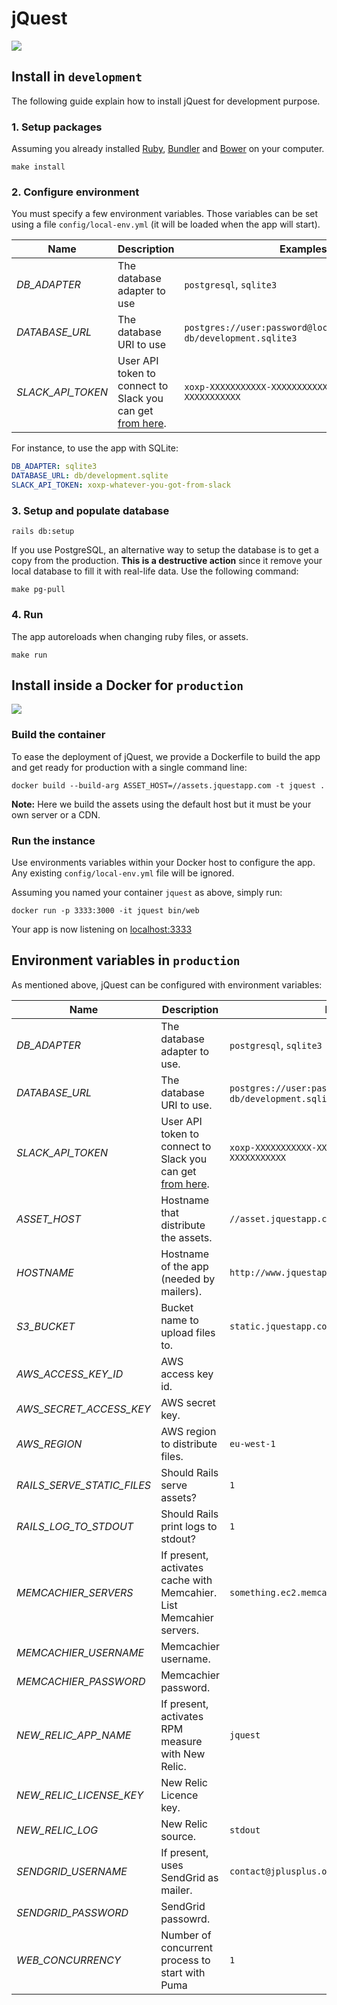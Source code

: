 # jQuest

![](http://imgur.com/9dGzq2d.png)

## Install in `development`

The following guide explain how to install jQuest for development purpose.

### 1. Setup packages

Assuming you already installed [Ruby], [Bundler] and [Bower] on your computer.

    make install

### 2. Configure environment

You must specify a few environment variables. Those variables can be set using
a file `config/local-env.yml` (it will be loaded when the app will start).

Name | Description | Examples
--- | --- | ---
<var>DB_ADAPTER</var> | The database adapter to use | `postgresql`, `sqlite3`
<var>DATABASE_URL</var> | The database URI to use | `postgres://user:password@localhost:5432/jquest`, `db/development.sqlite3`
<var>SLACK_API_TOKEN</var> | User API token to connect to Slack you can get [from here](https://api.slack.com/web). | `xoxp-XXXXXXXXXXX-XXXXXXXXXXX-XXXXXXXXXXX-XXXXXXXXXXX`

For instance, to use the app with SQLite:

```yml
DB_ADAPTER: sqlite3
DATABASE_URL: db/development.sqlite
SLACK_API_TOKEN: xoxp-whatever-you-got-from-slack
```

### 3. Setup and populate database

    rails db:setup

If you use PostgreSQL, an alternative way to setup the database is to get a copy from the production. **This is a destructive action** since it remove your local database to fill it with real-life data. Use the following command:

    make pg-pull

### 4. Run

The app autoreloads when changing ruby files, or assets.

    make run

## Install inside a Docker for `production`

![](http://imgur.com/lFvhAEH.png)

### Build the container

To ease the deployment of jQuest, we provide a Dockerfile to build the app
and get ready for production with a single command line:

    docker build --build-arg ASSET_HOST=//assets.jquestapp.com -t jquest .

**Note:** Here we build the assets using the default host but it must be your own server or a CDN.

### Run the instance

Use environments variables within your Docker host to configure the app. Any existing `config/local-env.yml` file will be ignored.

Assuming you named your container `jquest` as above, simply run:

    docker run -p 3333:3000 -it jquest bin/web

Your app is now listening on [localhost:3333](http://localhost:3333)

## Environment variables in `production`

As mentioned above, jQuest can be configured with environment variables:

Name | Description | Examples
--- | --- | ---
<var>DB_ADAPTER</var> | The database adapter to use. | `postgresql`, `sqlite3`
<var>DATABASE_URL</var> | The database URI to use. | `postgres://user:password@localhost:5432/jquest`, `db/development.sqlite3`
<var>SLACK_API_TOKEN</var> | User API token to connect to Slack you can get [from here](https://api.slack.com/web). | `xoxp-XXXXXXXXXXX-XXXXXXXXXXX-XXXXXXXXXXX-XXXXXXXXXXX`
<var>ASSET_HOST</var> | Hostname that distribute the assets. | `//asset.jquestapp.com`
<var>HOSTNAME</var> | Hostname of the app (needed by mailers). |  `http://www.jquestapp.com`
<var>S3_BUCKET</var> | Bucket name to upload files to. | `static.jquestapp.com`
<var>AWS_ACCESS_KEY_ID</var> | AWS access key id. |
<var>AWS_SECRET_ACCESS_KEY</var> | AWS secret key. |
<var>AWS_REGION</var> |  AWS region to distribute files. | `eu-west-1`
<var>RAILS_SERVE_STATIC_FILES</var> | Should Rails serve assets? | `1`
<var>RAILS_LOG_TO_STDOUT</var> | Should Rails print logs to stdout? | `1`
<var>MEMCACHIER_SERVERS</var> | If present, activates cache with Memcahier. List Memcahier servers. | `something.ec2.memcachier.com:11211`
<var>MEMCACHIER_USERNAME</var> | Memcachier username. |
<var>MEMCACHIER_PASSWORD</var> | Memcachier password. |
<var>NEW_RELIC_APP_NAME</var> | If present, activates RPM measure with New Relic. | `jquest`
<var>NEW_RELIC_LICENSE_KEY</var> | New Relic Licence key. |
<var>NEW_RELIC_LOG</var> | New Relic source. | `stdout`
<var>SENDGRID_USERNAME</var> | If present, uses SendGrid as mailer. | `contact@jplusplus.org`
<var>SENDGRID_PASSWORD</var> | SendGrid passowrd. |
<var>WEB_CONCURRENCY</var> | Number of concurrent process to start with Puma | `1`

[Ruby]: https://www.ruby-lang.org/en/documentation/installation/
[Bower]: http://bower.io/#install-bower
[Bundler]: http://bundler.io
